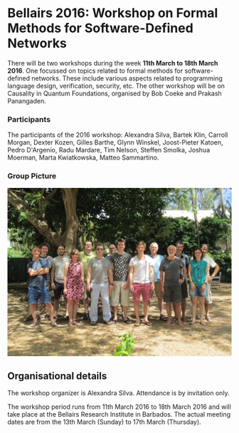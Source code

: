 # Bellairs 2016: Workshop on Formal Methods for Software-Defined Networks


There will be two workshops during the week **11th March to 18th March 2016**. One focussed on topics related to formal methods for software-defined networks. These include various aspects related to programming language design, verification, security, etc.  The other workshop will be on Causality in Quantum Foundations, organised by Bob Coeke and Prakash Panangaden. 



### Participants 
The participants of the 2016 workshop: Alexandra Silva, Bartek Klin, Carroll Morgan,
Dexter Kozen, Gilles Barthe, Glynn Winskel, Joost-Pieter Katoen, Pedro D'Argenio, Radu Mardare,  Tim Nelson, Steffen Smolka, Joshua Moerman, Marta Kwiatkowska, Matteo Sammartino.

### Group Picture

![Group Picture](img/2016.jpg)



## Organisational details 

The workshop organizer is Alexandra Silva. Attendance is by invitation only.

The workshop period runs from 11th March 2016 to 18th March 2016 and will take place at the Bellairs Research Institute in Barbados. The actual meeting dates are from the 13th March (Sunday) to 17th March (Thursday).


